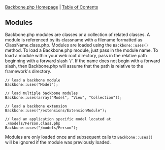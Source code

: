 [Backbone.php Homepage](https://github.com/jamesatracy/Backbone.php) | [Table of Contents](toc.md)

## Modules

Backbone.php modules are classes or a collection of related classes. A module is referenced by its classname with a filename formatted as ClassName.class.php. Modules are loaded using the `Backbone::uses()` method. To load a Backbone.php module, just pass in the module name. To load a module within your web root directory, pass in the relative path beginning with a forward slash '/'. If the name does not begin with a forward slash, then Backbone.php will assume that the path is relative to the framework's directory.

	// load a backbone module
	Backbone::uses("Model");
	
	// load multiple backbone modules
	Backbone::uses(array("Model", "View", "Collection"));
	
	// load a backbone extension
	Backbone::uses("/extensions/ExtensionModule");
	
	// load an application specific model located at ./models/Person.class.php
	Backbone::uses("/models/Person");

Modules are only loaded once and subsequent calls to `Backbone::uses()` will be ignored if the module was previously loaded.
